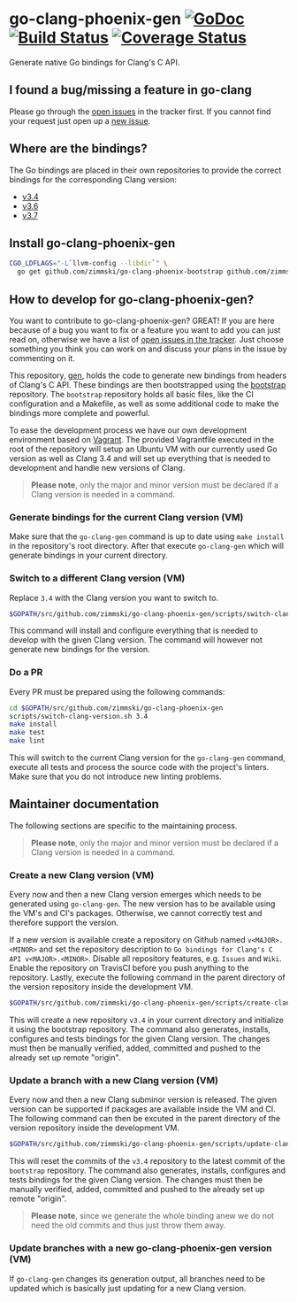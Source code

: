 # go-clang-phoenix-gen [![GoDoc](https://godoc.org/github.com/zimmski/go-clang-phoenix-gen?status.png)](https://godoc.org/github.com/zimmski/go-clang-phoenix-gen) [![Build Status](https://travis-ci.org/zimmski/go-clang-phoenix-gen.svg?branch=master)](https://travis-ci.org/zimmski/go-clang-phoenix-gen) [![Coverage Status](https://coveralls.io/repos/zimmski/go-clang-phoenix-gen-gen/badge.png?branch=master)](https://coveralls.io/r/zimmski/go-clang-phoenix-gen?branch=master)

Generate native Go bindings for Clang's C API.

## I found a bug/missing a feature in go-clang

Please go through the [open issues](/issues) in the tracker first. If you cannot find your request just open up a [new issue](/issues/new).

## Where are the bindings?

The Go bindings are placed in their own repositories to provide the correct bindings for the corresponding Clang version:

- [v3.4](https://github.com/zimmski/go-clang-phoenix-v3.4)
- [v3.6](https://github.com/zimmski/go-clang-phoenix-v3.6)
- [v3.7](https://github.com/zimmski/go-clang-phoenix-v3.7)

## Install go-clang-phoenix-gen

```bash
CGO_LDFLAGS="-L`llvm-config --libdir`" \
  go get github.com/zimmski/go-clang-phoenix-bootstrap github.com/zimmski/go-clang-phoenix-gen
```

## How to develop for go-clang-phoenix-gen?

You want to contribute to go-clang-phoenix-gen? GREAT! If you are here because of a bug you want to fix or a feature you want to add you can just read on, otherwise we have a list of [open issues in the tracker](/issues). Just choose something you think you can work on and discuss your plans in the issue by commenting on it.

This repository, [gen](github.com/zimmski/go-clang-phoenix-gen), holds the code to generate new bindings from headers of Clang's C API. These bindings are then bootstrapped using the [bootstrap](github.com/zimmski/go-clang-phoenix-bootstrap) repository. The `bootstrap` repository holds all basic files, like the CI configuration and a Makefile, as well as some additional code to make the bindings more complete and powerful.

To ease the development process we have our own development environment based on [Vagrant](https://www.vagrantup.com/). The provided Vagrantfile executed in the root of the repository will setup an Ubuntu VM with our currently used Go version as well as Clang 3.4 and will set up everything that is needed to development and handle new versions of Clang.

> **Please note**, only the major and minor version must be declared if a Clang version is needed in a command.

### Generate bindings for the current Clang version (VM)

Make sure that the `go-clang-gen` command is up to date using `make install` in the repository's root directory. After that execute `go-clang-gen` which will generate bindings in your current directory.

### Switch to a different Clang version (VM)

Replace `3.4` with the Clang version you want to switch to.

```bash
$GOPATH/src/github.com/zimmski/go-clang-phoenix-gen/scripts/switch-clang-version.sh 3.4
```

This command will install and configure everything that is needed to develop with the given Clang version. The command will however not generate new bindings for the version.

### Do a PR

Every PR must be prepared using the following commands:

```bash
cd $GOPATH/src/github.com/zimmski/go-clang-phoenix-gen
scripts/switch-clang-version.sh 3.4
make install
make test
make lint
```

This will switch to the current Clang version for the `go-clang-gen` command, execute all tests and process the source code with the project's linters. Make sure that you do not introduce new linting problems.

## Maintainer documentation

The following sections are specific to the maintaining process.

> **Please note**, only the major and minor version must be declared if a Clang version is needed in a command.

### Create a new Clang version (VM)

Every now and then a new Clang version emerges which needs to be generated using `go-clang-gen`. The new version has to be available using the VM's and CI's packages. Otherwise, we cannot correctly test and therefore support the version.

If a new version is available create a repository on Github named `v<MAJOR>.<MINOR>` and set the repository description to `Go bindings for Clang's C API v<MAJOR>.<MINOR>`. Disable all repository features, e.g. `Issues` and `Wiki`. Enable the repository on TravisCI before you push anything to the repository. Lastly, execute the following command in the parent directory of the version repository inside the development VM.

```bash
$GOPATH/src/github.com/zimmski/go-clang-phoenix-gen/scripts/create-clang-version.sh 3.4
```

This will create a new repository `v3.4` in your current directory and initialize it using the bootstrap repository. The command also generates, installs, configures and tests bindings for the given Clang version. The changes must then be manually verified, added, committed and pushed to the already set up remote "origin".

### Update a branch with a new Clang version (VM)

Every now and then a new Clang subminor version is released. The given version can be supported if packages are available inside the VM and CI. The following command can then be excuted in the parent directory of the version repository inside the development VM.

```bash
$GOPATH/src/github.com/zimmski/go-clang-phoenix-gen/scripts/update-clang-version.sh 3.4
```

This will reset the commits of the `v3.4` repository to the latest commit of the `bootstrap` repository.  The command also generates, installs, configures and tests bindings for the given Clang version. The changes must then be manually verified, added, committed and pushed to the already set up remote "origin".

> **Please note**, since we generate the whole binding anew we do not need the old commits and thus just throw them away.

### Update branches with a new go-clang-phoenix-gen version (VM)

If `go-clang-gen` changes its generation output, all branches need to be updated which is basically just updating for a new Clang version.
